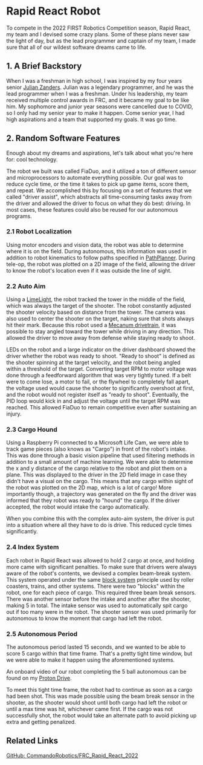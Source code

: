 # Rapid React Robot

To compete in the 2022 FIRST Robotics Competition season, Rapid React, my team and I devised some crazy plans. Some of these plans never saw the light of day, but as the lead programmer and captain of my team, I made sure that all of our wildest software dreams came to life.

## 1. A Brief Backstory
When I was a freshman in high school, I was inspired by my four years senior [Julian Zanders](https://www.linkedin.com/in/julian-zanders-0b8329201/). Julian was a legendary programmer, and he was the lead programmer when I was a freshman. Under his leadership, my team received multiple control awards in FRC, and it became my goal to be like him. My sophomore and junior year seasons were cancelled due to COVID, so I only had my senior year to make it happen. Come senior year, I had high aspirations and a team that supported my goals. It was go time.

## 2. Random Software Features
Enough about my dreams and aspirations, let's talk about what you're here for: cool technology. 

The robot we built was called FiaDuo, and it utilized a ton of different sensor and microprocessors to automate everything possible. Our goal was to reduce cycle time, or the time it takes to pick up game items, score them, and repeat. We accomplished this by focusing on a set of features that we called "driver assist", which abstracts all time-consuming tasks away from the driver and allowed the driver to focus on what they do best: driving. In most cases, these features could also be reused for our autonomous programs.

### 2.1 Robot Localization
Using motor encoders and vision data, the robot was able to determine where it is on the field. During autonomous, this information was used in addition to robot kinematics to follow paths specified in [PathPlanner](https://pathplanner.dev/home.html). During tele-op, the robot was plotted on a 2D image of the field, allowing the driver to know the robot's location even if it was outside the line of sight.

### 2.2 Auto Aim
Using a [LimeLight](https://limelightvision.io), the robot tracked the tower in the middle of the field, which was always the target of the shooter. The robot constantly adjusted the shooter velocity based on distance from the tower. The camera was also used to center the shooter on the target, naking sure that shots always hit their mark. Because this robot used a [Mecanum drivetrain](https://en.wikipedia.org/wiki/Mecanum_wheel), it was possible to stay angled toward the tower while driving in any direction. This allowed the driver to move away from defense while staying ready to shoot.

LEDs on the robot and a large indicator on the driver dashboard showed the driver whether the robot was ready to shoot. "Ready to shoot" is defined as the shooter spinning at the target velocity, and the robot being angled within a threshold of the target. Converting target RPM to motor voltage was done through a feedforward algorithm that was very tightly tuned. If a belt were to come lose, a motor to fail, or the flywheel to completely fall apart, the voltage used would cause the shooter to significantly overshoot at first, and the robot would not register itself as "ready to shoot". Eventually, the PID loop would kick in and adjust the voltage until the target RPM was reached. This allowed FiaDuo to remain competitive even after sustaining an injury.

### 2.3 Cargo Hound
Using a Raspberry Pi connected to a Microsoft Life Cam, we were able to track game pieces (also knows as "Cargo") in front of the robot's intake. This was done through a basic vision pipeline that used filtering methods in addition to a small amount of machine learning. We were able to determine the x and y distance of the cargo relative to the robot and plot them on a plane. This was displayed to the driver in the 2D field image in case they didn't have a visual on the cargo. This means that any cargo within sight of the robot was plotted on the 2D map, which is a lot of cargo! More importantly though, a trajectory was generated on the fly and the driver was informed that they robot was ready to "hound" the cargo. If the driver accepted, the robot would intake the cargo automatically.

When you combine this with the complex auto-aim system, the driver is put into a situation where all they have to do is drive. This reduced cycle times significantly.

### 2.4 Index System
Each robot in Rapid React was allowed to hold 2 cargo at once, and holding more came with significant penalties. To make sure that drivers were always aware of the robot's contents, we devised a complex beam-break system. This system operated under the same [block system](https://en.wikipedia.org/wiki/Signalling_block_system) principle used by roller coasters, trains, and other systems. There were two "blocks" within the robot, one for each piece of cargo. This required three beam break sensors. There was another sensor before the intake and another after the shooter, making 5 in total. The intake sensor was used to automatically spit cargo out if too many were in the robot. The shooter sensor was used primarily for autonomous to know the moment that cargo had left the robot.

### 2.5 Autonomous Period
The autonomous period lasted 15 seconds, and we wanted to be able to score 5 cargo within that time frame. That's a pretty tight time window, but we were able to make it happen using the aforementioned systems.

An onboard video of our robot completing the 5 ball autonomous can be found on my [Proton Drive](https://drive.proton.me/urls/VHRN0MZ2H4#ZBlKVTP7p3EF).

To meet this tight time frame, the robot had to continue as soon as a cargo had been shot. This was made possible using the beam break sensor in the shooter, as the shooter would shoot until both cargo had left the robot or until a max time was hit, whichever came first. If the cargo was not successfully shot, the robot would take an alternate path to avoid picking up extra and getting penalized.


## Related Links
[GitHub: CommandoRobotics/FRC_Rapid_React_2022](https://github.com/CommandoRobotics/FRC_Rapid_React_2022)
